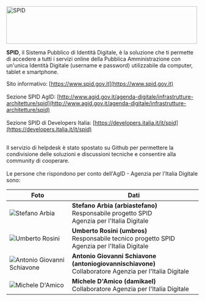 <img src="https://github.com/italia/spid-graphics/blob/master/spid-logos/spid-logo-b-lb.png" alt="SPID" data-canonical-src="https://github.com/italia/spid-graphics/blob/master/spid-logos/spid-logo-b-lb.png" width="500" height="98" />

**SPID**, il Sistema Pubblico di Identità Digitale, è la soluzione che ti permette di accedere a tutti i servizi online della Pubblica Amministrazione con un'unica Identità Digitale (username e password) utilizzabile da computer, tablet e smartphone.

Sito informativo: [https://www.spid.gov.it](https://www.spid.gov.it)<br><br>
Sezione SPID AgID: [http://www.agid.gov.it/agenda-digitale/infrastrutture-architetture/spid](http://www.agid.gov.it/agenda-digitale/infrastrutture-architetture/spid)<br><br>
Sezione SPID di Developers Italia: [https://developers.italia.it/it/spid](https://developers.italia.it/it/spid)<br><br>

Il servizio di helpdesk è stato spostato su Github per permettere la condivisione delle soluzioni e discussioni tecniche e consentire alla community di cooperare.<br><br>
Le persone che rispondono per conto dell'AgID - Agenzia per l'Italia Digitale sono:

| Foto | Dati |
| ---- | ---- |
| <img src="https://avatars0.githubusercontent.com/u/23704006?s=64&v=4" alt="Stefano Arbia" data-canonical-src="https://avatars0.githubusercontent.com/u/23704006?s=64&v=4" /> | **Stefano Arbia (arbiastefano)**<br>Responsabile progetto SPID<br>Agenzia per l'Italia Digitale |
| <img src="https://avatars2.githubusercontent.com/u/4085151?s=64&v=4" alt="Umberto Rosini" data-canonical-src="https://avatars2.githubusercontent.com/u/4085151?s=64&v=4" /> | **Umberto Rosini (umbros)**<br>Responsabile tecnico progetto SPID<br>Agenzia per l'Italia Digitale |
| <img src="https://avatars1.githubusercontent.com/u/3876198?s=64&v=4" alt="Antonio Giovanni Schiavone" data-canonical-src="https://avatars1.githubusercontent.com/u/3876198?s=64&v=4" /> | **Antonio Giovanni Schiavone (antoniogiovannischiavone)**<br>Collaboratore Agenzia per l'Italia Digitale |
| <img src="https://avatars2.githubusercontent.com/u/31276401?s=64&v=4" alt="Michele D'Amico" data-canonical-src="https://avatars2.githubusercontent.com/u/31276401?s=64&v=4" /> | **Michele D'Amico (damikael)**<br>Collaboratore Agenzia per l'Italia Digitale |